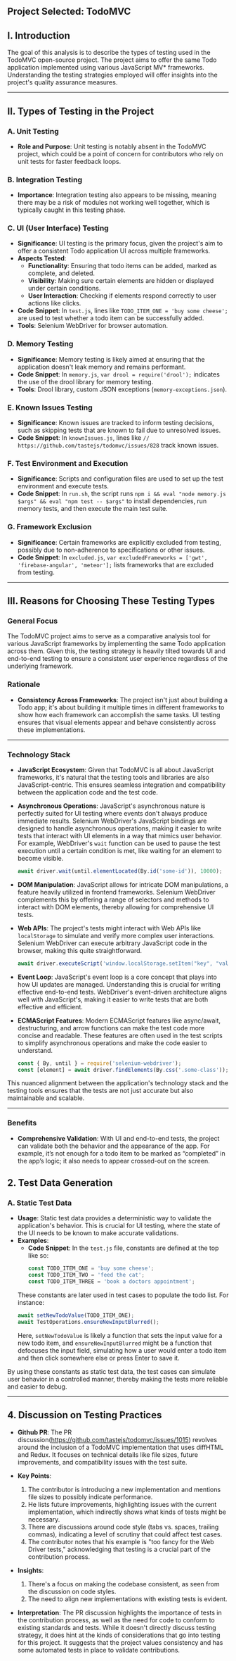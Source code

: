 ## Project Selected: TodoMVC

## I. Introduction

The goal of this analysis is to describe the types of testing used in the TodoMVC open-source project. The project aims to offer the same Todo application implemented using various JavaScript MV* frameworks. Understanding the testing strategies employed will offer insights into the project's quality assurance measures.


---

## II. Types of Testing in the Project

### A. Unit Testing

- **Role and Purpose**: Unit testing is notably absent in the TodoMVC project, which could be a point of concern for contributors who rely on unit tests for faster feedback loops.

### B. Integration Testing

- **Importance**: Integration testing also appears to be missing, meaning there may be a risk of modules not working well together, which is typically caught in this testing phase.

### C. UI (User Interface) Testing

- **Significance**: UI testing is the primary focus, given the project's aim to offer a consistent Todo application UI across multiple frameworks.
- **Aspects Tested**:
    - **Functionality**: Ensuring that todo items can be added, marked as complete, and deleted.
    - **Visibility**: Making sure certain elements are hidden or displayed under certain conditions.
    - **User Interaction**: Checking if elements respond correctly to user actions like clicks.
- **Code Snippet**: In `test.js`, lines like `TODO_ITEM_ONE = 'buy some cheese';` are used to test whether a todo item can be successfully added.
- **Tools**: Selenium WebDriver for browser automation.

### D. Memory Testing

- **Significance**: Memory testing is likely aimed at ensuring that the application doesn't leak memory and remains performant.
- **Code Snippet**: In `memory.js`, `var drool = require('drool');` indicates the use of the drool library for memory testing.
- **Tools**: Drool library, custom JSON exceptions (`memory-exceptions.json`).

### E. Known Issues Testing

- **Significance**: Known issues are tracked to inform testing decisions, such as skipping tests that are known to fail due to unresolved issues.
- **Code Snippet**: In `knownIssues.js`, lines like `// https://github.com/tastejs/todomvc/issues/828` track known issues.

### F. Test Environment and Execution

- **Significance**: Scripts and configuration files are used to set up the test environment and execute tests.
- **Code Snippet**: In `run.sh`, the script runs `npm i && eval "node memory.js $args" && eval "npm test -- $args"` to install dependencies, run memory tests, and then execute the main test suite.

### G. Framework Exclusion

- **Significance**: Certain frameworks are explicitly excluded from testing, possibly due to non-adherence to specifications or other issues.
- **Code Snippet**: In `excluded.js`, `var excludedFrameworks = ['gwt', 'firebase-angular', 'meteor'];` lists frameworks that are excluded from testing.

---



## III. Reasons for Choosing These Testing Types

### General Focus

The TodoMVC project aims to serve as a comparative analysis tool for various JavaScript frameworks by implementing the same Todo application across them. Given this, the testing strategy is heavily tilted towards UI and end-to-end testing to ensure a consistent user experience regardless of the underlying framework.

### Rationale

- **Consistency Across Frameworks**: The project isn't just about building a Todo app; it's about building it multiple times in different frameworks to show how each framework can accomplish the same tasks. UI testing ensures that visual elements appear and behave consistently across these implementations.


---

### Technology Stack

- **JavaScript Ecosystem**: Given that TodoMVC is all about JavaScript frameworks, it's natural that the testing tools and libraries are also JavaScript-centric. This ensures seamless integration and compatibility between the application code and the test code.

- **Asynchronous Operations**: JavaScript's asynchronous nature is perfectly suited for UI testing where events don't always produce immediate results. Selenium WebDriver's JavaScript bindings are designed to handle asynchronous operations, making it easier to write tests that interact with UI elements in a way that mimics user behavior. For example, WebDriver's `wait` function can be used to pause the test execution until a certain condition is met, like waiting for an element to become visible.

  ```javascript
  await driver.wait(until.elementLocated(By.id('some-id')), 10000);
  ```

- **DOM Manipulation**: JavaScript allows for intricate DOM manipulations, a feature heavily utilized in frontend frameworks. Selenium WebDriver complements this by offering a range of selectors and methods to interact with DOM elements, thereby allowing for comprehensive UI tests.

- **Web APIs**: The project's tests might interact with Web APIs like `localStorage` to simulate and verify more complex user interactions. Selenium WebDriver can execute arbitrary JavaScript code in the browser, making this quite straightforward.

  ```javascript
  await driver.executeScript('window.localStorage.setItem("key", "value");');
  ```

- **Event Loop**: JavaScript's event loop is a core concept that plays into how UI updates are managed. Understanding this is crucial for writing effective end-to-end tests. WebDriver's event-driven architecture aligns well with JavaScript's, making it easier to write tests that are both effective and efficient.

- **ECMAScript Features**: Modern ECMAScript features like async/await, destructuring, and arrow functions can make the test code more concise and readable. These features are often used in the test scripts to simplify asynchronous operations and make the code easier to understand.

  ```javascript
  const { By, until } = require('selenium-webdriver');
  const [element] = await driver.findElements(By.css('.some-class'));
  ```

This nuanced alignment between the application's technology stack and the testing tools ensures that the tests are not just accurate but also maintainable and scalable.

---

### Benefits

- **Comprehensive Validation**: With UI and end-to-end tests, the project can validate both the behavior and the appearance of the app. For example, it’s not enough for a todo item to be marked as “completed” in the app’s logic; it also needs to appear crossed-out on the screen.

## 2. Test Data Generation

### A. Static Test Data

- **Usage**: Static test data provides a deterministic way to validate the application's behavior. This is crucial for UI testing, where the state of the UI needs to be known to make accurate validations.
- **Examples**:
    - **Code Snippet**: In the `test.js` file, constants are defined at the top like so:
      ```javascript
      const TODO_ITEM_ONE = 'buy some cheese';
      const TODO_ITEM_TWO = 'feed the cat';
      const TODO_ITEM_THREE = 'book a doctors appointment';
      ```
  These constants are later used in test cases to populate the todo list. For instance:
    ```javascript
    await setNewTodoValue(TODO_ITEM_ONE);
    await TestOperations.ensureNewInputBlurred();
    ```
  Here, `setNewTodoValue` is likely a function that sets the input value for a new todo item, and `ensureNewInputBlurred` might be a function that defocuses the input field, simulating how a user would enter a todo item and then click somewhere else or press Enter to save it.

By using these constants as static test data, the test cases can simulate user behavior in a controlled manner, thereby making the tests more reliable and easier to debug.

---


## 4. Discussion on Testing Practices

- **Github PR**: The PR discussion(https://github.com/tastejs/todomvc/issues/1015) revolves around the inclusion of a TodoMVC implementation that uses diffHTML and Redux. It focuses on technical details like file sizes, future improvements, and compatibility issues with the test suite.

- **Key Points**:
    1. The contributor is introducing a new implementation and mentions file sizes to possibly indicate performance.
    2. He lists future improvements, highlighting issues with the current implementation, which indirectly shows what kinds of tests might be necessary.
    3. There are discussions around code style (tabs vs. spaces, trailing commas), indicating a level of scrutiny that could affect test cases.
    4. The contributor notes that his example is "too fancy for the Web Driver tests," acknowledging that testing is a crucial part of the contribution process.

- **Insights**:
    1. There's a focus on making the codebase consistent, as seen from the discussion on code styles.
    2. The need to align new implementations with existing tests is evident.

- **Interpretation**: The PR discussion highlights the importance of tests in the contribution process, as well as the need for code to conform to existing standards and tests. While it doesn't directly discuss testing strategy, it does hint at the kinds of considerations that go into testing for this project. It suggests that the project values consistency and has some automated tests in place to validate contributions.



